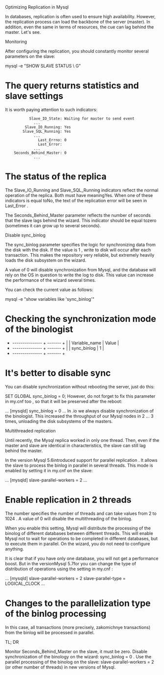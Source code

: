 Optimizing Replication in Mysql

In databases, replication is often used to ensure high availability. However, the replication process can load the backbone of the server (master). In addition, even the same in terms of resources, the cue can lag behind the master. Let's see.

Monitoring

After configuring the replication, you should constantly monitor several parameters on the slave:

mysql -e "SHOW SLAVE STATUS \ G"
# The query returns statistics and slave settings

It is worth paying attention to such indicators:

               Slave_IO_State: Waiting for master to send event
			     ...
             Slave_IO_Running: Yes
            Slave_SQL_Running: Yes
			     ...
                   Last_Errno: 0
                   Last_Error: 
			     ...
        Seconds_Behind_Master: 0 
			     ...
# The status of the replica

The Slave_IO_Running and Slave_SQL_Running indicators reflect the normal operation of the replica. Both must have meaningYes. When one of these indicators is equal toNo, the text of the replication error will be seen in Last_Error .

The Seconds_Behind_Master parameter reflects the number of seconds that the slave lags behind the wizard. This indicator should be equal tozero (sometimes it can grow up to several seconds).

Disable sync_binlog

The sync_binlog parameter specifies the logic for synchronizing data from the disk with the disk. If the value is 1 , write to disk will occur after each transaction. This makes the repository very reliable, but extremely heavily loads the disk subsystem on the wizard.

A value of 0 will disable synchronization from Mysql, and the database will rely on the OS in question to write the log to disk. This value can increase the performance of the wizard several times.

You can check the current value as follows:

mysql -e "show variables like 'sync_binlog'"
# Checking the synchronization mode of the binologist

+ --------------- + ------- +
| | Variable_name | Value |
+ --------------- + ------- +
| | sync_binlog | 1      |
+ --------------- + ------- +
# It's better to disable sync

You can disable synchronization without rebooting the server, just do this:

SET GLOBAL sync_binlog = 0;
However, do not forget to fix this parameter in my.cnf too , so that it will be preserved after the reboot:

...
[mysqld]
sync_binlog = 0
...
In .io we always disable synchronization of the binologist. This increased the throughput of our Mysql nodes in 2 ... 3 times, unloading the disk subsystems of the masters.

Multithreaded replication

Until recently, the Mysql replica worked in only one thread. Then, even if the master and slave are identical in characteristics, the slave can still lag behind the master.

In the version Mysql 5.6introduced support for parallel replication . It allows the slave to process the binlog in parallel in several threads. This mode is enabled by setting it in my.cnf on the slave:

...
[mysqld]
slave-parallel-workers = 2 
...
# Enable replication in 2 threads

The number specifies the number of threads and can take values ​​from 2 to 1024 . A value of 0 will disable the multithreading of the binlog.

When you enable this setting, Mysql will distribute the processing of the binolog of different databases between different threads. This will enable Mysql not to wait for operations to be completed in different databases, but to execute them in parallel. On the wizard, you do not need to configure anything.

It is clear that if you have only one database, you will not get a performance boost. But in the versionMysql 5.7for you can change the type of distribution of operations using the setting in my.cnf :

...
[mysqld]
slave-parallel-workers = 2
slave-parallel-type = LOGICAL_CLOCK
...
# Changes to the parallelization type of the binlog processing

In this case, all transactions (more precisely, zakomichnye transactions) from the binlog will be processed in parallel.

TL; DR

Monitor Seconds_Behind_Master on the slave, it must be zero.
Disable synchronization of the binology on the wizard: sync_binlog = 0 .
Use the parallel processing of the binolog on the slave: slave-parallel-workers = 2 (or other number of threads) in new versions of Mysql.
